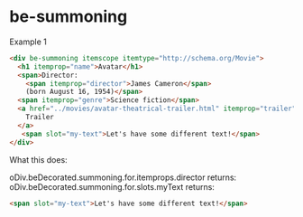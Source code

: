 # be-summoning

Example 1

```html
<div be-summoning itemscope itemtype="http://schema.org/Movie">
  <h1 itemprop="name">Avatar</h1>
  <span>Director:
    <span itemprop="director">James Cameron</span>
    (born August 16, 1954)</span>
  <span itemprop="genre">Science fiction</span>
  <a href="../movies/avatar-theatrical-trailer.html" itemprop="trailer">
    Trailer
  </a>
   <span slot="my-text">Let's have some different text!</span>
</div>    

```


What this does:


oDiv.beDecorated.summoning.for.itemprops.director returns:
oDiv.beDecorated.summoning.for.slots.myText returns:

```html
<span slot="my-text">Let's have some different text!</span>
```


